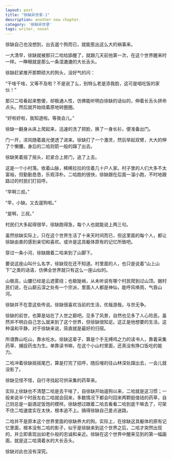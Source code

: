 ```yaml
---
layout: post
title: "徐缺异世录-1"
description: another new chapter.
category: '徐缺异世录'
tags: writer, novel
---
```


徐缺自己也没想到，出去遛个狗而已，就能惹出这么大的祸事来。

一大清早，徐缺就被那只二哈给舔醒了，就跟几天前他第一次，在这个世界醒来时一样。一睁眼就是那么一条湿漉漉的大长舌头。

徐缺赶紧推开那颗硕大的狗头，没好气的问：

“干啥干啥，又等不及啦？不是说了么，别特么老是添我脸，这可是咱吃饭的家伙！”

那只二哈看起来憨傻，却极通人性，仿佛能听明白徐缺的话似的，伸着长舌头拼命点头。然后就开始绕着原地转圈圈。

“好啦好啦，我知道啦。等我会儿。”

徐缺一翻身从床上爬起来，迅速的洗了把脸，换了一身长衫，便准备出门。

门一开，凉风随着晨光便透了进来。徐缺打了一个激灵，然后举起双臂，大大的伸了个懒腰。身后的二哈则箭一般的蹿了出去。

徐缺笑着摇了摇头，赶紧合上房门，追了上去。



这是一个小村落。依着山脉，稀稀拉拉的住着几十户人家。村子里的人们大多不太富裕，但勤勤恳恳，乐观淳朴。二哈跑的很快，徐缺跟在后面一溜小跑，不时地跟路过的村民们打招呼。

“早啊三叔。”

“早，小缺。又去遛狗啦。”

“是啊，三叔。”

村民们大多起得很早，徐缺跑得急，每个人也就能说上两三句。

虽然徐缺实际上，只在这个世界生活了十来天时间而已，但这里面的每个人，都让徐缺由衷的感到亲切和喜欢。或许是这具躯体原有的记忆所致吧。



穿过一条小河，徐缺跟着二哈来到了山脚下。

要说这座山叫什么名字，徐缺现在还不知道。村里面的人，也只是说着“山上山下”之类的话语，仿佛全世界就只有这么一座山似的。

山极高，山腰已经是云遮雾绕；也极陡峭，从未听说有哪个村民爬到过山顶。据村民们说，在山巅云深之处有一个宗派，里面人人都是神仙，能呼风唤雨，气吞山河。

徐缺并不在意这些传说。徐缺很喜欢当前的生活，优哉游哉，与世无争。

徐缺的前世，也算是站在了人世之巅吧。见多了风景，自然也见多了人心险恶。虽然并不明白自己怎么就来到了这个世界，但徐缺很知足。这正是他想要的生活。这种温和平静，对于徐缺来说，简直就是最好的归宿。

所谓靠山吃山，靠水吃水。徐缺这辈子，算是个手无缚鸡之力的读书人，靠着采集药草、捕捉药虫为生。单靠读书嘛，在这个小山村里面，还真没有挣口饭吃的能力。

二哈冲着徐缺摇摇尾巴，算是打完了招呼，随后嗖的往山林深处蹿出去，一会儿就没影了。

徐缺见怪不怪，自行寻找起可供采集的药草来。

实际上徐缺也不清楚二哈是去干啥了，自徐缺开始遛狗以来，二哈就是这习惯；一般来说半个时辰左右二哈就会回来，多数情况下都会叼回来两颗挺值钱的药草，自己则总是一副酒足饭饱的模样。徐缺想过跟着二哈去看看二哈到底干嘛去了，可架不住二哈速度实在太快，根本追不上。搞得徐缺自己差点迷路。

二哈并不是原本这个世界里面的徐缺养大的狗。实际上，在徐缺这具躯体的原有记忆里面，根本没有二哈的影子，似乎是徐缺来到这个世界之后，二哈才突然出现的，并立即表现出如老仆般的忠诚和亲近。徐缺在这个世界中醒来见到的第一幅画面，就是这二哈滴着水的大长舌头。

徐缺对此也没有深究。

